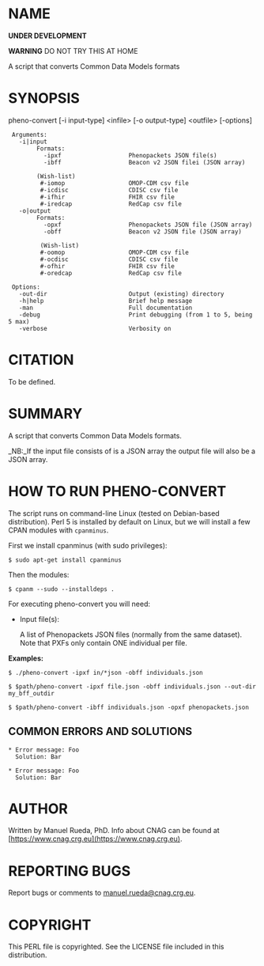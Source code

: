 # NAME

**UNDER DEVELOPMENT**

**WARNING** DO NOT TRY THIS AT HOME

A script that converts Common Data Models formats

# SYNOPSIS

pheno-convert \[-i input-type\] &lt;infile> \[-o output-type\] &lt;outfile> \[-options\]

     Arguments:                       
       -i|input
            Formats:  
              -ipxf                   Phenopackets JSON file(s)
              -ibff                   Beacon v2 JSON filei (JSON array)

            (Wish-list)
             #-iomop                  OMOP-CDM csv file
             #-icdisc                 CDISC csv file
             #-ifhir                  FHIR csv file
             #-iredcap                RedCap csv file
       -o|output
            Formats:  
              -opxf                   Phenopackets JSON file (JSON array)
              -obff                   Beacon v2 JSON file (JSON array)

             (Wish-list)
             #-oomop                  OMOP-CDM csv file
             #-ocdisc                 CDISC csv file
             #-ofhir                  FHIR csv file
             #-oredcap                RedCap csv file

     Options:
       -out-dir                       Output (existing) directory
       -h|help                        Brief help message
       -man                           Full documentation
       -debug                         Print debugging (from 1 to 5, being 5 max)
       -verbose                       Verbosity on
     

# CITATION

To be defined.

# SUMMARY

A script that converts Common Data Models formats.

_NB:_If the input file consists of is a JSON array the output file will also be a JSON array.

# HOW TO RUN PHENO-CONVERT

The script runs on command-line Linux (tested on Debian-based distribution). Perl 5 is installed by default on Linux, 
but we will install a few CPAN modules with `cpanminus`.

First we install cpanminus (with sudo privileges):

    $ sudo apt-get install cpanminus

Then the modules:

    $ cpanm --sudo --installdeps .

For executing pheno-convert you will need:

- Input file(s):

    A list of Phenopackets JSON files (normally from the same dataset). Note that PXFs only contain ONE individual per file.

**Examples:**

    $ ./pheno-convert -ipxf in/*json -obff individuals.json

    $ $path/pheno-convert -ipxf file.json -obff individuals.json --out-dir my_bff_outdir

    $ $path/pheno-convert -ibff individuals.json -opxf phenopackets.json

## COMMON ERRORS AND SOLUTIONS

    * Error message: Foo
      Solution: Bar

    * Error message: Foo
      Solution: Bar

# AUTHOR 

Written by Manuel Rueda, PhD. Info about CNAG can be found at [https://www.cnag.crg.eu](https://www.cnag.crg.eu).

# REPORTING BUGS

Report bugs or comments to <manuel.rueda@cnag.crg.eu>.

# COPYRIGHT

This PERL file is copyrighted. See the LICENSE file included in this distribution.

